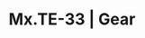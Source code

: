 ---
layout: gear
permalink: /gear/
title: Mx.TE-33 | Gear
description: "Mx.TE-33's Guide to Drone Gear | Drone Lookbook"

looks:
    - Name: Latex Drone
      Image_URL: /assets/images/IMG_0110.JPEG
      Parts:
        - Type: Catsuit
          Name: Angelina Catsuit from Libidex
          URL: https://libidex.com/angelina-catsuit.html

        - Type: Headphones
          Name: YOWU RGB Cat Ear Headphone 4
          URL: https://www.amazon.com/gp/product/B09WDSBJ3Z/

        - Type: Mask
          Name: MSA Millennium

    - Name: Hooded Drone
      Image_URL: /assets/images/IMG_9966.JPEG
      Parts:
        - Type: Dress
          Name: Desert Pirate Moto Hooded Dress from BlackMilk
          URL: https://blackmilkclothing.com/desert-pirate-moto-long-sleeve-hooded-dress

        - Type: Mask
          Name: MSA Millennium
          
    - Name: School Drone
      Image_URL: /assets/images/IMG_0110.JPEG
      Parts:
        - Type: Dress
          Name: Littleforbig Magical Romper
          URL: https://www.amazon.com/gp/product/B071JHMRYD

        - Type: Paws
          Name: Nydotd Cat Paw Pad Fingerless Gloves
          URL: https://www.amazon.com/gp/product/B0B6F8FFFG

        - Type: Backpack
          Name: Kånken Rainbow Mini
          URL: https://www.fjallraven.com/us/en-us/bags-gear/kanken/kanken-bags/kanken-rainbow-mini

        - Type: Mask
          Name: MSA Millennium

    - Name: Mxtress Drone
      Image_URL: /assets/images/IMG_0618.JPEG
      Parts:
        - Type: Dress
          Name: Show Us Ya Tops PVC Underbust Dress from BlackMilk
          URL: https://blackmilkclothing.com/show-us-ya-tops-pvc-underbust-dress-bm

        - Type: Bra
          Name: Latex Front Opening Soft Halter Bra from Catalyst Latex
          URL: https://www.catalystlatex.com/product-page/latex-front-opening-soft-halter-bra

        - Type: Mask
          Name: MSA Millennium
          

---